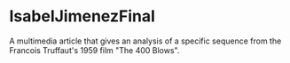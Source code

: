 # IsabelJimenezFinal
A multimedia article that gives an analysis of a specific sequence from the Francois Truffaut's 1959 film "The 400 Blows".
